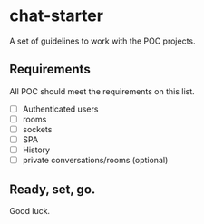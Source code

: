 # chat-starter
A set of guidelines to work with the POC projects.

## Requirements
All POC should meet the requirements on this list.
- [ ] Authenticated users
- [ ] rooms
- [ ] sockets
- [ ] SPA
- [ ] History
- [ ] private conversations/rooms (optional)

## Ready, set, go.
Good luck.
